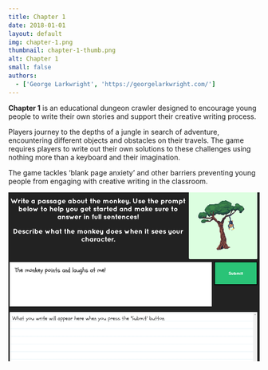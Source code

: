 ```yaml
---
title: Chapter 1
date: 2018-01-01
layout: default
img: chapter-1.png
thumbnail: chapter-1-thumb.png
alt: Chapter 1
small: false
authors:
  - ['George Larkwright', 'https://georgelarkwright.com/']
---
```


<b>Chapter 1</b> is an educational dungeon crawler designed to encourage young people to write their own stories and support their creative writing process.

Players journey to the depths of a jungle in search of adventure, encountering different objects and obstacles on their travels. The game requires players to write out their own solutions to these challenges using nothing more than a keyboard and their imagination.

The game tackles ‘blank page anxiety’ and other barriers preventing young people from engaging with creative writing in the classroom.


<img src="img/portfolio/chapter-2.png">
